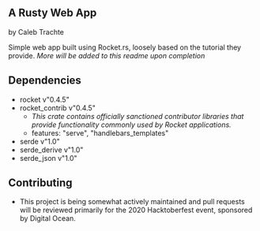 ## A Rusty Web App 
by Caleb Trachte

Simple web app built using Rocket.rs, loosely based on the tutorial they provide. 
*More will be added to this readme upon completion*

## Dependencies
- rocket v"0.4.5"
- rocket_contrib v"0.4.5"
    - *This crate contains officially sanctioned contributor libraries that provide functionality commonly used by Rocket applications.*
    - features: "serve", "handlebars_templates"
- serde v"1.0"
- serde_derive v"1.0"
- serde_json v"1.0"

## Contributing
- This project is being somewhat actively maintained and pull requests will be reviewed primarily for the 2020 Hacktoberfest event, sponsored by Digital Ocean.